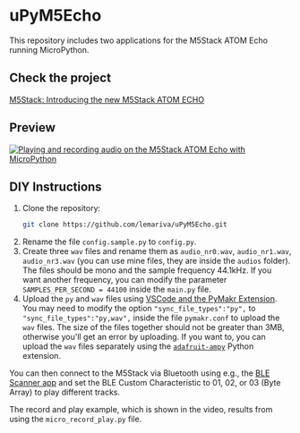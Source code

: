 # uPyM5Echo
This repository includes two applications for the M5Stack ATOM Echo running MicroPython. 

## Check the project
[M5Stack: Introducing the new M5Stack ATOM ECHO](https://lemariva.com/blog/2020/06/m5stack-introducing-new-m5stack-atom-echo)

## Preview
[![Playing and recording audio on the M5Stack ATOM Echo with MicroPython](https://img.youtube.com/vi/wt00jw714uk/0.jpg)](https://www.youtube.com/watch?v=wt00jw714uk)

## DIY Instructions
1. Clone the repository:
    ```sh
    git clone https://github.com/lemariva/uPyM5Echo.git
    ```
2. Rename the file `config.sample.py` to `config.py`.
3. Create three `wav` files and rename them as `audio_nr0.wav`, `audio_nr1.wav`, `audio_nr3.wav` (you can use mine files, they are inside the `audios` folder). The files should be mono and the sample frequency 44.1kHz. If you want another frequency, you can modify the parameter `SAMPLES_PER_SECOND = 44100` inside the `main.py` file.
4. Upload the `py` and `wav` files using [VSCode and the PyMakr Extension](https://lemariva.com/blog/2018/12/micropython-visual-studio-code-as-ide). You may need to modify the option `"sync_file_types":"py",` to `"sync_file_types":"py,wav",` inside the file `pymakr.conf` to upload the `wav` files. The size of the files together should not be greater than 3MB, otherwise you'll get an error by uploading. If you want to, you can upload the `wav` files separately using the [`adafruit-ampy`](https://lemariva.com/blog/2017/10/micropython-getting-started) Python extension.

You can then connect to the M5Stack via Bluetooth using e.g., the [BLE Scanner app](https://play.google.com/store/apps/details?id=com.macdom.ble.blescanner) and set the BLE Custom Characteristic to 01, 02, or 03 (Byte Array) to play different tracks.

The record and play example, which is shown in the video, results from using the `micro_record_play.py` file.
